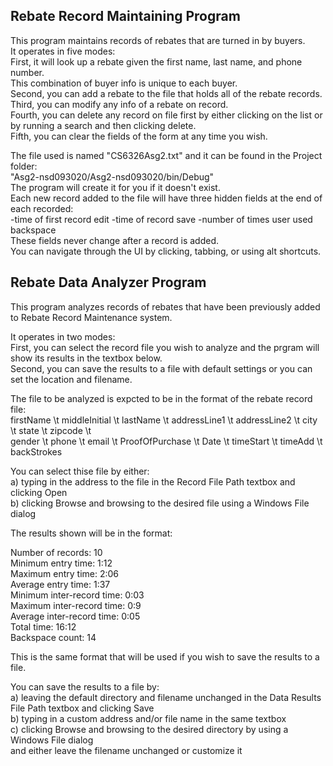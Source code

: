 ## Rebate Record Maintaining Program

This program maintains records of rebates that are turned in by buyers.  
It operates in five modes:  
First, it will look up a rebate given the first name, last name, and phone number.  
This combination of buyer info is unique to each buyer.  
Second, you can add a rebate to the file that holds all of the rebate records.  
Third, you can modify any info of a rebate on record.  
Fourth, you can delete any record on file first by either clicking on the list or  
by running a search and then clicking delete.  
Fifth, you can clear the fields of the form at any time you wish.  

The file used is named "CS6326Asg2.txt" and it can be found in the Project folder:  
"Asg2-nsd093020/Asg2-nsd093020/bin/Debug"  
The program will create it for you if it doesn't exist.  
Each new record added to the file will have three hidden fields at the end of each recorded:  
-time of first record edit    -time of record save    -number of times user used backspace  
These fields never change after a record is added.  
You can navigate through the UI by clicking, tabbing, or using alt shortcuts.  
  
## Rebate Data Analyzer Program

This program analyzes records of rebates that have been previously added to Rebate Record Maintenance system.  
 
It operates in two modes:  
First, you can select the record file you wish to analyze and the prgram will show its results in the textbox below.  
Second, you can save the results to a file with default settings or you can set the location and filename.  

The file to be analyzed is expcted to be in the format of the rebate record file:  
firstName \t middleInitial \t lastName \t addressLine1 \t addressLine2 \t city \t state \t zipcode \t  
gender \t phone \t email \t ProofOfPurchase \t Date \t timeStart \t timeAdd \t backStrokes  
 
You can select thise file by either:  
 a) typing in the address to the file in the Record File Path textbox and clicking Open  
 b) clicking Browse and browsing to the desired file using a Windows File dialog  
 
The results shown will be in the format:  
  
Number of records:          10  
Minimum entry time:         1:12  
Maximum entry time:         2:06  
Average entry time:         1:37  
Minimum inter-record time:  0:03  
Maximum inter-record time:  0:9  
Average inter-record time:  0:05  
Total time:                 16:12  
Backspace count:            14  
  
 This is the same format that will be used if you wish to save the results to a file.  

You can save the results to a file by:  
 a) leaving the default directory and filename unchanged in the Data Results File Path textbox and clicking Save  
 b) typing in a custom address and/or file name in the same textbox  
 c) clicking Browse and browsing to the desired directory by using a Windows File dialog  
    and either leave the filename unchanged or customize it  
